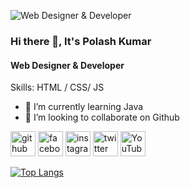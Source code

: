 ![Web Designer & Developer](https://scontent.fdac41-1.fna.fbcdn.net/v/t1.6435-9/130270044_2760904547560932_730242705954738065_n.jpg?_nc_cat=105&ccb=1-5&_nc_sid=19026a&_nc_ohc=m4mvzq0IjpwAX_h3xX7&_nc_ht=scontent.fdac41-1.fna&oh=b9041cba96e82cbd1d50d24cdd22f7a8&oe=614CC508)

### Hi there 👋, It's Polash Kumar
#### Web Designer & Developer

Skills: HTML / CSS/ JS 

- 🌱 I’m currently learning Java 
- 👯 I’m looking to collaborate on Github 


[<img src='https://cdn.jsdelivr.net/npm/simple-icons@3.0.1/icons/github.svg' alt='github' height='40'>](https://github.com/PolashKumer)  [<img src='https://cdn.jsdelivr.net/npm/simple-icons@3.0.1/icons/facebook.svg' alt='facebook' height='40'>](https://www.facebook.com/kumar.polash.kp)  [<img src='https://cdn.jsdelivr.net/npm/simple-icons@3.0.1/icons/instagram.svg' alt='instagram' height='40'>](https://www.instagram.com/polash.kumer/)  [<img src='https://cdn.jsdelivr.net/npm/simple-icons@3.0.1/icons/twitter.svg' alt='twitter' height='40'>](https://twitter.com/kumer_polash)  [<img src='https://cdn.jsdelivr.net/npm/simple-icons@3.0.1/icons/youtube.svg' alt='YouTube' height='40'>](https://www.youtube.com/channel/PolashKumer)  

[![Top Langs](https://github-readme-stats.vercel.app/api/top-langs/?username=PolashKumer)](https://github.com/anuraghazra/github-readme-stats)

